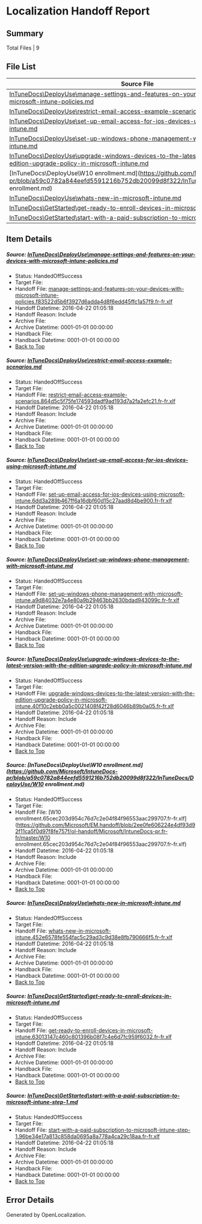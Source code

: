 # <a name='report-top'></a> Localization Handoff Report

## Summary
 Total Files | 9

## File List
 Source File | Status | Details 
 ----------- | ------ | ------- 
 [InTuneDocs\DeployUse\manage-settings-and-features-on-your-devices-with-microsoft-intune-policies.md](https://github.com/Microsoft/IntuneDocs-pr/blob/a59c0782a844eefd5591216b752db20099d8f322/InTuneDocs/DeployUse/manage-settings-and-features-on-your-devices-with-microsoft-intune-policies.md) | HandedOffSuccess | [Details](#868e35b7e9b86e8f6e12243e394402b7b43aea6970)
 [InTuneDocs\DeployUse\restrict-email-access-example-scenarios.md](https://github.com/Microsoft/IntuneDocs-pr/blob/9635288bc528fdc320c5d3e0de1eb8b926143392/InTuneDocs/DeployUse/restrict-email-access-example-scenarios.md) | HandedOffSuccess | [Details](#1a00d1c06ccc3f19ef80cdb05673602834647af6257)
 [InTuneDocs\DeployUse\set-up-email-access-for-ios-devices-using-microsoft-intune.md](https://github.com/Microsoft/IntuneDocs-pr/blob/a59c0782a844eefd5591216b752db20099d8f322/InTuneDocs/DeployUse/set-up-email-access-for-ios-devices-using-microsoft-intune.md) | HandedOffSuccess | [Details](#72c0b88acfebf8d64b02045d51dd2b401e95f3c2264)
 [InTuneDocs\DeployUse\set-up-windows-phone-management-with-microsoft-intune.md](https://github.com/Microsoft/IntuneDocs-pr/blob/a59c0782a844eefd5591216b752db20099d8f322/InTuneDocs/DeployUse/set-up-windows-phone-management-with-microsoft-intune.md) | HandedOffSuccess | [Details](#0ff9052e84504e1b1aff446aedea4d7413d15297268)
 [InTuneDocs\DeployUse\upgrade-windows-devices-to-the-latest-version-with-the-edition-upgrade-policy-in-microsoft-intune.md](https://github.com/Microsoft/IntuneDocs-pr/blob/a59c0782a844eefd5591216b752db20099d8f322/InTuneDocs/DeployUse/upgrade-windows-devices-to-the-latest-version-with-the-edition-upgrade-policy-in-microsoft-intune.md) | HandedOffSuccess | [Details](#2cca5c12a4ec830249ec4d23a803e94000cba56a276)
 [InTuneDocs\DeployUse\W10 enrollment.md](https://github.com/Microsoft/IntuneDocs-pr/blob/a59c0782a844eefd5591216b752db20099d8f322/InTuneDocs/DeployUse/W10 enrollment.md) | HandedOffSuccess | [Details](#7df155350f3a48f5f7a792959e3f91946180ffd4282)
 [InTuneDocs\DeployUse\whats-new-in-microsoft-intune.md](https://github.com/Microsoft/IntuneDocs-pr/blob/a59c0782a844eefd5591216b752db20099d8f322/InTuneDocs/DeployUse/whats-new-in-microsoft-intune.md) | HandedOffSuccess | [Details](#bc37bc7224bf528d7f159817affbe6d4fe826d3e286)
 [InTuneDocs\GetStarted\get-ready-to-enroll-devices-in-microsoft-intune.md](https://github.com/Microsoft/IntuneDocs-pr/blob/a59c0782a844eefd5591216b752db20099d8f322/InTuneDocs/GetStarted/get-ready-to-enroll-devices-in-microsoft-intune.md) | HandedOffSuccess | [Details](#a86f982463d0e31dedba864519361946b252567f502)
 [InTuneDocs\GetStarted\start-with-a-paid-subscription-to-microsoft-intune-step-1.md](https://github.com/Microsoft/IntuneDocs-pr/blob/a59c0782a844eefd5591216b752db20099d8f322/InTuneDocs/GetStarted/start-with-a-paid-subscription-to-microsoft-intune-step-1.md) | HandedOffSuccess | [Details](#93ac69068eacbf390ea73ad9c639791e1222ead7530)

## Item Details
##### <a name='868e35b7e9b86e8f6e12243e394402b7b43aea6970'></a> Source: [InTuneDocs\DeployUse\manage-settings-and-features-on-your-devices-with-microsoft-intune-policies.md](https://github.com/Microsoft/IntuneDocs-pr/blob/a59c0782a844eefd5591216b752db20099d8f322/InTuneDocs/DeployUse/manage-settings-and-features-on-your-devices-with-microsoft-intune-policies.md)
* Status: HandedOffSuccess
* Target File: 
* Handoff File: [manage-settings-and-features-on-your-devices-with-microsoft-intune-policies.f83522d5b6f3927d6adda4d8f6edd45ffc1a57f9.fr-fr.xlf](https://github.com/Microsoft/EM.handoff/blob/2ee0fe606224e4df93d92f11ca5f0d97f8fe757f/ol-handoff/Microsoft/IntuneDocs-pr.fr-fr/master/manage-settings-and-features-on-your-devices-with-microsoft-intune-policies.f83522d5b6f3927d6adda4d8f6edd45ffc1a57f9.fr-fr.xlf)
* Handoff Datetime: 2016-04-22 01:05:18
* Handoff Reason: Include
* Archive File: 
* Archive Datetime: 0001-01-01 00:00:00
* Handback File: 
* Handback Datetime: 0001-01-01 00:00:00
* [Back to Top](#report-top)

##### <a name='1a00d1c06ccc3f19ef80cdb05673602834647af6257'></a> Source: [InTuneDocs\DeployUse\restrict-email-access-example-scenarios.md](https://github.com/Microsoft/IntuneDocs-pr/blob/9635288bc528fdc320c5d3e0de1eb8b926143392/InTuneDocs/DeployUse/restrict-email-access-example-scenarios.md)
* Status: HandedOffSuccess
* Target File: 
* Handoff File: [restrict-email-access-example-scenarios.864d5c5f75fe174593dadf9ad193d7a2fa2efc21.fr-fr.xlf](https://github.com/Microsoft/EM.handoff/blob/2ee0fe606224e4df93d92f11ca5f0d97f8fe757f/ol-handoff/Microsoft/IntuneDocs-pr.fr-fr/master/restrict-email-access-example-scenarios.864d5c5f75fe174593dadf9ad193d7a2fa2efc21.fr-fr.xlf)
* Handoff Datetime: 2016-04-22 01:05:18
* Handoff Reason: Include
* Archive File: 
* Archive Datetime: 0001-01-01 00:00:00
* Handback File: 
* Handback Datetime: 0001-01-01 00:00:00
* [Back to Top](#report-top)

##### <a name='72c0b88acfebf8d64b02045d51dd2b401e95f3c2264'></a> Source: [InTuneDocs\DeployUse\set-up-email-access-for-ios-devices-using-microsoft-intune.md](https://github.com/Microsoft/IntuneDocs-pr/blob/a59c0782a844eefd5591216b752db20099d8f322/InTuneDocs/DeployUse/set-up-email-access-for-ios-devices-using-microsoft-intune.md)
* Status: HandedOffSuccess
* Target File: 
* Handoff File: [set-up-email-access-for-ios-devices-using-microsoft-intune.6dd3a289b467ff6a16dbf60d15c27aad8d4be900.fr-fr.xlf](https://github.com/Microsoft/EM.handoff/blob/2ee0fe606224e4df93d92f11ca5f0d97f8fe757f/ol-handoff/Microsoft/IntuneDocs-pr.fr-fr/master/set-up-email-access-for-ios-devices-using-microsoft-intune.6dd3a289b467ff6a16dbf60d15c27aad8d4be900.fr-fr.xlf)
* Handoff Datetime: 2016-04-22 01:05:18
* Handoff Reason: Include
* Archive File: 
* Archive Datetime: 0001-01-01 00:00:00
* Handback File: 
* Handback Datetime: 0001-01-01 00:00:00
* [Back to Top](#report-top)

##### <a name='0ff9052e84504e1b1aff446aedea4d7413d15297268'></a> Source: [InTuneDocs\DeployUse\set-up-windows-phone-management-with-microsoft-intune.md](https://github.com/Microsoft/IntuneDocs-pr/blob/a59c0782a844eefd5591216b752db20099d8f322/InTuneDocs/DeployUse/set-up-windows-phone-management-with-microsoft-intune.md)
* Status: HandedOffSuccess
* Target File: 
* Handoff File: [set-up-windows-phone-management-with-microsoft-intune.a9d84032e7a4e80a9b29463bb2630bdad943099c.fr-fr.xlf](https://github.com/Microsoft/EM.handoff/blob/2ee0fe606224e4df93d92f11ca5f0d97f8fe757f/ol-handoff/Microsoft/IntuneDocs-pr.fr-fr/master/set-up-windows-phone-management-with-microsoft-intune.a9d84032e7a4e80a9b29463bb2630bdad943099c.fr-fr.xlf)
* Handoff Datetime: 2016-04-22 01:05:18
* Handoff Reason: Include
* Archive File: 
* Archive Datetime: 0001-01-01 00:00:00
* Handback File: 
* Handback Datetime: 0001-01-01 00:00:00
* [Back to Top](#report-top)

##### <a name='2cca5c12a4ec830249ec4d23a803e94000cba56a276'></a> Source: [InTuneDocs\DeployUse\upgrade-windows-devices-to-the-latest-version-with-the-edition-upgrade-policy-in-microsoft-intune.md](https://github.com/Microsoft/IntuneDocs-pr/blob/a59c0782a844eefd5591216b752db20099d8f322/InTuneDocs/DeployUse/upgrade-windows-devices-to-the-latest-version-with-the-edition-upgrade-policy-in-microsoft-intune.md)
* Status: HandedOffSuccess
* Target File: 
* Handoff File: [upgrade-windows-devices-to-the-latest-version-with-the-edition-upgrade-policy-in-microsoft-intune.40f10c2ebb0a5c0021408f42f28d6046b89b0a05.fr-fr.xlf](https://github.com/Microsoft/EM.handoff/blob/2ee0fe606224e4df93d92f11ca5f0d97f8fe757f/ol-handoff/Microsoft/IntuneDocs-pr.fr-fr/master/upgrade-windows-devices-to-the-latest-version-with-the-edition-upgrade-policy-in-microsoft-intune.40f10c2ebb0a5c0021408f42f28d6046b89b0a05.fr-fr.xlf)
* Handoff Datetime: 2016-04-22 01:05:18
* Handoff Reason: Include
* Archive File: 
* Archive Datetime: 0001-01-01 00:00:00
* Handback File: 
* Handback Datetime: 0001-01-01 00:00:00
* [Back to Top](#report-top)

##### <a name='7df155350f3a48f5f7a792959e3f91946180ffd4282'></a> Source: [InTuneDocs\DeployUse\W10 enrollment.md](https://github.com/Microsoft/IntuneDocs-pr/blob/a59c0782a844eefd5591216b752db20099d8f322/InTuneDocs/DeployUse/W10 enrollment.md)
* Status: HandedOffSuccess
* Target File: 
* Handoff File: [W10 enrollment.65cec203d954c76d7c2e04f84f96553aac299707.fr-fr.xlf](https://github.com/Microsoft/EM.handoff/blob/2ee0fe606224e4df93d92f11ca5f0d97f8fe757f/ol-handoff/Microsoft/IntuneDocs-pr.fr-fr/master/W10 enrollment.65cec203d954c76d7c2e04f84f96553aac299707.fr-fr.xlf)
* Handoff Datetime: 2016-04-22 01:05:18
* Handoff Reason: Include
* Archive File: 
* Archive Datetime: 0001-01-01 00:00:00
* Handback File: 
* Handback Datetime: 0001-01-01 00:00:00
* [Back to Top](#report-top)

##### <a name='bc37bc7224bf528d7f159817affbe6d4fe826d3e286'></a> Source: [InTuneDocs\DeployUse\whats-new-in-microsoft-intune.md](https://github.com/Microsoft/IntuneDocs-pr/blob/a59c0782a844eefd5591216b752db20099d8f322/InTuneDocs/DeployUse/whats-new-in-microsoft-intune.md)
* Status: HandedOffSuccess
* Target File: 
* Handoff File: [whats-new-in-microsoft-intune.452e6578fe554fac5c29ad3c9d38e8fb790666f5.fr-fr.xlf](https://github.com/Microsoft/EM.handoff/blob/2ee0fe606224e4df93d92f11ca5f0d97f8fe757f/ol-handoff/Microsoft/IntuneDocs-pr.fr-fr/master/whats-new-in-microsoft-intune.452e6578fe554fac5c29ad3c9d38e8fb790666f5.fr-fr.xlf)
* Handoff Datetime: 2016-04-22 01:05:18
* Handoff Reason: Include
* Archive File: 
* Archive Datetime: 0001-01-01 00:00:00
* Handback File: 
* Handback Datetime: 0001-01-01 00:00:00
* [Back to Top](#report-top)

##### <a name='a86f982463d0e31dedba864519361946b252567f502'></a> Source: [InTuneDocs\GetStarted\get-ready-to-enroll-devices-in-microsoft-intune.md](https://github.com/Microsoft/IntuneDocs-pr/blob/a59c0782a844eefd5591216b752db20099d8f322/InTuneDocs/GetStarted/get-ready-to-enroll-devices-in-microsoft-intune.md)
* Status: HandedOffSuccess
* Target File: 
* Handoff File: [get-ready-to-enroll-devices-in-microsoft-intune.63013147c460c801396b08f7c4e6d7fc959f6032.fr-fr.xlf](https://github.com/Microsoft/EM.handoff/blob/2ee0fe606224e4df93d92f11ca5f0d97f8fe757f/ol-handoff/Microsoft/IntuneDocs-pr.fr-fr/master/get-ready-to-enroll-devices-in-microsoft-intune.63013147c460c801396b08f7c4e6d7fc959f6032.fr-fr.xlf)
* Handoff Datetime: 2016-04-22 01:05:18
* Handoff Reason: Include
* Archive File: 
* Archive Datetime: 0001-01-01 00:00:00
* Handback File: 
* Handback Datetime: 0001-01-01 00:00:00
* [Back to Top](#report-top)

##### <a name='93ac69068eacbf390ea73ad9c639791e1222ead7530'></a> Source: [InTuneDocs\GetStarted\start-with-a-paid-subscription-to-microsoft-intune-step-1.md](https://github.com/Microsoft/IntuneDocs-pr/blob/a59c0782a844eefd5591216b752db20099d8f322/InTuneDocs/GetStarted/start-with-a-paid-subscription-to-microsoft-intune-step-1.md)
* Status: HandedOffSuccess
* Target File: 
* Handoff File: [start-with-a-paid-subscription-to-microsoft-intune-step-1.96be34e17a813c858da0695a8a778a4ca29c18aa.fr-fr.xlf](https://github.com/Microsoft/EM.handoff/blob/2ee0fe606224e4df93d92f11ca5f0d97f8fe757f/ol-handoff/Microsoft/IntuneDocs-pr.fr-fr/master/start-with-a-paid-subscription-to-microsoft-intune-step-1.96be34e17a813c858da0695a8a778a4ca29c18aa.fr-fr.xlf)
* Handoff Datetime: 2016-04-22 01:05:18
* Handoff Reason: Include
* Archive File: 
* Archive Datetime: 0001-01-01 00:00:00
* Handback File: 
* Handback Datetime: 0001-01-01 00:00:00
* [Back to Top](#report-top)


## Error Details

Generated by OpenLocalization.
